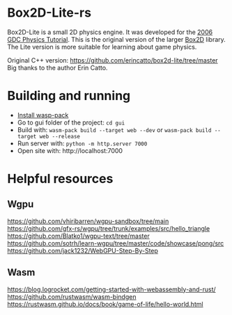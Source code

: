 # Box2D-Lite-rs
Box2D-Lite is a small 2D physics engine. It was developed for the [2006 GDC Physics Tutorial](docs/GDC2006_Catto_Erin_PhysicsTutorial.pdf). This is the original version of the larger [Box2D](https://box2d.org) library. The Lite version is more suitable for learning about game physics.  

Original C++ version: https://github.com/erincatto/box2d-lite/tree/master  
Big thanks to the author Erin Catto.

# Building and running
- [Install wasp-pack](https://rustwasm.github.io/wasm-pack/installer/)  
- Go to gui folder of the project: `cd gui`
- Build with: `wasm-pack build --target web --dev` or `wasm-pack build --target web --release`
- Run server with:
`python -m http.server 7000`
- Open site with: http://localhost:7000

# Helpful resources
## Wgpu
https://github.com/vhiribarren/wgpu-sandbox/tree/main
https://github.com/gfx-rs/wgpu/tree/trunk/examples/src/hello_triangle
https://github.com/Blatko1/wgpu-text/tree/master
https://github.com/sotrh/learn-wgpu/tree/master/code/showcase/pong/src
https://github.com/jack1232/WebGPU-Step-By-Step

## Wasm
https://blog.logrocket.com/getting-started-with-webassembly-and-rust/
https://github.com/rustwasm/wasm-bindgen
https://rustwasm.github.io/docs/book/game-of-life/hello-world.html